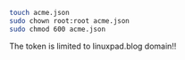 ```bash
touch acme.json
sudo chown root:root acme.json
sudo chmod 600 acme.json
```

The token is limited to linuxpad.blog domain!!
